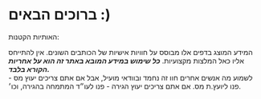 # ברוכים הבאים :)

&#x20;האותיות הקטנות:

המידע המוצג בדפים אלו מבוסס על חוויות אישיות של הכותבים השונים. אין להתייחס אליו כאל המלצות מקצועיות. _**כל שימוש במידע המובא באתר זה הוא על אחריות הקורא בלבד.**_\
לשמוע מה אנשים אחרים חוו זה נחמד ובוודאי מועיל, אבל אם אתם צריכים יעוץ מס - פנו ליועץ.ת מס. אם אתם צריכים  יעוץ הגירה - פנו לעו״ד המתמחה בהגירה, וכו׳.&#x20;

